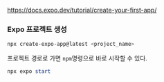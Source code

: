 https://docs.expo.dev/tutorial/create-your-first-app/

### Expo 프로젝트 생성
```powershell
npx create-expo-app@latest <project_name>
```

프로젝트 경로로 가면 `npm`명령으로 바로 시작할 수 있다.
```powershell
npx expo start
```